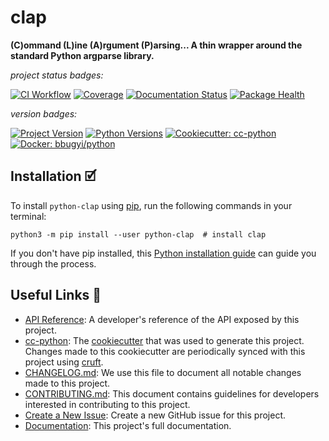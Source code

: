 # clap

**(C)ommand (L)ine (A)rgument (P)arsing... A thin wrapper around the standard Python argparse library.**

_project status badges:_

[![CI Workflow](https://github.com/bbugyi200/clap/actions/workflows/ci.yml/badge.svg)](https://github.com/bbugyi200/clap/actions/workflows/ci.yml)
[![Coverage](https://codecov.io/gh/bbugyi200/clap/branch/master/graph/badge.svg)](https://codecov.io/gh/bbugyi200/clap)
[![Documentation Status](https://readthedocs.org/projects/python-clap/badge/?version=latest)](https://python-clap.readthedocs.io/en/latest/?badge=latest)
[![Package Health](https://snyk.io/advisor/python/python-clap/badge.svg)](https://snyk.io/advisor/python/python-clap)

_version badges:_

[![Project Version](https://img.shields.io/pypi/v/python-clap)](https://pypi.org/project/python-clap/)
[![Python Versions](https://img.shields.io/pypi/pyversions/python-clap)](https://pypi.org/project/python-clap/)
[![Cookiecutter: cc-python](https://img.shields.io/static/v1?label=cc-python&message=2021.12.20&color=d4aa00&logo=cookiecutter&logoColor=d4aa00)](https://github.com/bbugyi200/cc-python)
[![Docker: bbugyi/python](https://img.shields.io/static/v1?label=bbugyi%20%2F%20python&message=2021.12.20&color=8ec4ad&logo=docker&logoColor=8ec4ad)](https://github.com/bbugyi200/docker-python)


## Installation 🗹

To install `python-clap` using [pip][9], run the following
commands in your terminal:

``` shell
python3 -m pip install --user python-clap  # install clap
```

If you don't have pip installed, this [Python installation guide][10] can guide
you through the process.


## Useful Links 🔗

* [API Reference][3]: A developer's reference of the API exposed by this
  project.
* [cc-python][4]: The [cookiecutter][5] that was used to generate this project.
  Changes made to this cookiecutter are periodically synced with this project
  using [cruft][12].
* [CHANGELOG.md][2]: We use this file to document all notable changes made to
  this project.
* [CONTRIBUTING.md][7]: This document contains guidelines for developers
  interested in contributing to this project.
* [Create a New Issue][13]: Create a new GitHub issue for this project.
* [Documentation][1]: This project's full documentation.


[1]: https://python-clap.readthedocs.io/en/latest
[2]: https://github.com/bbugyi200/clap/blob/master/CHANGELOG.md
[3]: https://python-clap.readthedocs.io/en/latest/modules.html
[4]: https://github.com/bbugyi200/cc-python
[5]: https://github.com/cookiecutter/cookiecutter
[6]: https://docs.readthedocs.io/en/stable/
[7]: https://github.com/bbugyi200/clap/blob/master/CONTRIBUTING.md
[8]: https://github.com/bbugyi200/clap
[9]: https://pip.pypa.io
[10]: http://docs.python-guide.org/en/latest/starting/installation/
[11]: https://github.com/pypa/pipx
[12]: https://github.com/cruft/cruft
[13]: https://github.com/bbugyi200/clap/issues/new/choose
